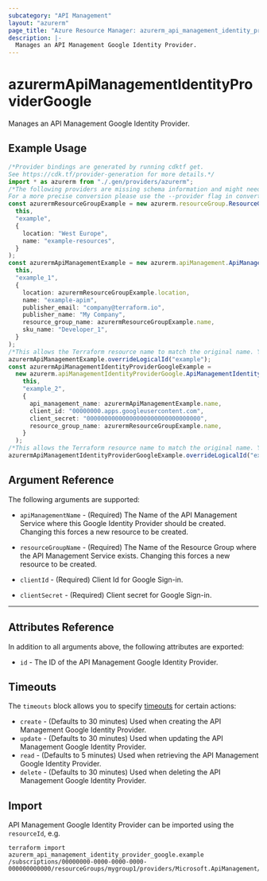 ```yaml
---
subcategory: "API Management"
layout: "azurerm"
page_title: "Azure Resource Manager: azurerm_api_management_identity_provider_google"
description: |-
  Manages an API Management Google Identity Provider.
---
```


# azurermApiManagementIdentityProviderGoogle

Manages an API Management Google Identity Provider.

## Example Usage

```typescript
/*Provider bindings are generated by running cdktf get.
See https://cdk.tf/provider-generation for more details.*/
import * as azurerm from "./.gen/providers/azurerm";
/*The following providers are missing schema information and might need manual adjustments to synthesize correctly: azurerm.
For a more precise conversion please use the --provider flag in convert.*/
const azurermResourceGroupExample = new azurerm.resourceGroup.ResourceGroup(
  this,
  "example",
  {
    location: "West Europe",
    name: "example-resources",
  }
);
const azurermApiManagementExample = new azurerm.apiManagement.ApiManagement(
  this,
  "example_1",
  {
    location: azurermResourceGroupExample.location,
    name: "example-apim",
    publisher_email: "company@terraform.io",
    publisher_name: "My Company",
    resource_group_name: azurermResourceGroupExample.name,
    sku_name: "Developer_1",
  }
);
/*This allows the Terraform resource name to match the original name. You can remove the call if you don't need them to match.*/
azurermApiManagementExample.overrideLogicalId("example");
const azurermApiManagementIdentityProviderGoogleExample =
  new azurerm.apiManagementIdentityProviderGoogle.ApiManagementIdentityProviderGoogle(
    this,
    "example_2",
    {
      api_management_name: azurermApiManagementExample.name,
      client_id: "00000000.apps.googleusercontent.com",
      client_secret: "00000000000000000000000000000000",
      resource_group_name: azurermResourceGroupExample.name,
    }
  );
/*This allows the Terraform resource name to match the original name. You can remove the call if you don't need them to match.*/
azurermApiManagementIdentityProviderGoogleExample.overrideLogicalId("example");

```

## Argument Reference

The following arguments are supported:

*   `apiManagementName` - (Required) The Name of the API Management Service where this Google Identity Provider should be created. Changing this forces a new resource to be created.

*   `resourceGroupName` - (Required) The Name of the Resource Group where the API Management Service exists. Changing this forces a new resource to be created.

*   `clientId` - (Required) Client Id for Google Sign-in.

*   `clientSecret` - (Required) Client secret for Google Sign-in.

***

## Attributes Reference

In addition to all arguments above, the following attributes are exported:

* `id` - The ID of the API Management Google Identity Provider.

## Timeouts

The `timeouts` block allows you to specify [timeouts](https://www.terraform.io/language/resources/syntax#operation-timeouts) for certain actions:

* `create` - (Defaults to 30 minutes) Used when creating the API Management Google Identity Provider.
* `update` - (Defaults to 30 minutes) Used when updating the API Management Google Identity Provider.
* `read` - (Defaults to 5 minutes) Used when retrieving the API Management Google Identity Provider.
* `delete` - (Defaults to 30 minutes) Used when deleting the API Management Google Identity Provider.

## Import

API Management Google Identity Provider can be imported using the `resourceId`, e.g.

```console
terraform import azurerm_api_management_identity_provider_google.example /subscriptions/00000000-0000-0000-0000-000000000000/resourceGroups/mygroup1/providers/Microsoft.ApiManagement/service/instance1/identityProviders/google
```

